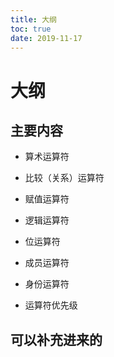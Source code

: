 ```yaml
---
title: 大纲
toc: true
date: 2019-11-17
---
```

# 大纲

## 主要内容

- 算术运算符
- 比较（关系）运算符
- 赋值运算符
- 逻辑运算符
- 位运算符
- 成员运算符
- 身份运算符


- 运算符优先级


## 可以补充进来的
